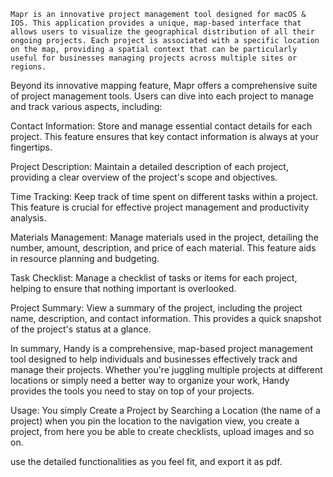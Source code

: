 <?xml version="1.0" encoding="UTF-8" standalone="no"?>
<document type="com.apple.InterfaceBuilder3.Cocoa.XIB" version="3.0" toolsVersion="11134" targetRuntime="MacOSX.Cocoa" propertyAccessControl="none" useAutolayout="YES" customObjectInstantitationMethod="direct">
    <dependencies>
        <plugIn identifier="com.apple.InterfaceBuilder.CocoaPlugin" version="11134"/>
    </dependencies>
    <objects>
        <customObject id="-2" userLabel="File's Owner"/>
        <customObject id="-1" userLabel="First Responder" customClass="FirstResponder"/>
        <customObject id="-3" userLabel="Application" customClass="NSObject"/>
    </objects>
    
    Mapr is an innovative project management tool designed for macOS & IOS. This application provides a unique, map-based interface that allows users to visualize the geographical distribution of all their ongoing projects. Each project is associated with a specific location on the map, providing a spatial context that can be particularly useful for businesses managing projects across multiple sites or regions.

Beyond its innovative mapping feature, Mapr offers a comprehensive suite of project management tools. Users can dive into each project to manage and track various aspects, including:

Contact Information:
Store and manage essential contact details for each project. This feature ensures that key contact information is always at your fingertips.

Project Description:
Maintain a detailed description of each project, providing a clear overview of the project's scope and objectives.

Time Tracking:
Keep track of time spent on different tasks within a project. This feature is crucial for effective project management and productivity analysis.

Materials Management:
Manage materials used in the project, detailing the number, amount, description, and price of each material. This feature aids in resource planning and budgeting.

Task Checklist:
Manage a checklist of tasks or items for each project, helping to ensure that nothing important is overlooked.

Project Summary:
View a summary of the project, including the project name, description, and contact information. This provides a quick snapshot of the project's status at a glance.

In summary, Handy is a comprehensive, map-based project management tool designed to help individuals and businesses effectively track and manage their projects. Whether you're juggling multiple projects at different locations or simply need a better way to organize your work, Handy provides the tools you need to stay on top of your projects.

Usage:
You simply Create a Project by Searching a Location (the name of a project)
when you pin the location to the navigation view, you create a project, from here you be able to create checklists, upload images and so on. 

use the detailed functionalities as you feel fit, and export it as pdf.
</document>
